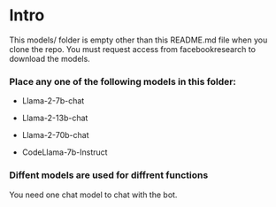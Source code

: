 # Intro

This models/ folder is empty other than this README.md file when you clone the repo.
You must request access from facebookresearch to download the models.

### Place any one of the following models in this folder:

* Llama-2-7b-chat
* Llama-2-13b-chat
* Llama-2-70b-chat

* CodeLlama-7b-Instruct

### Diffent models are used for diffrent functions

You need one chat model to chat with the bot.